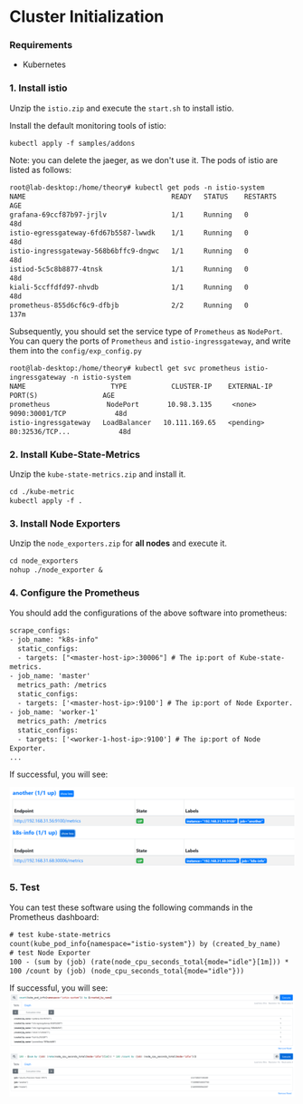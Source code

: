 # Cluster Initialization

### Requirements

- Kubernetes

### 1. Install istio

Unzip the `istio.zip` and execute the `start.sh` to install istio.

Install the default monitoring tools of istio:

```
kubectl apply -f samples/addons
```

Note: you can delete the jaeger, as we don't use it. The pods of istio are listed as follows:

```
root@lab-desktop:/home/theory# kubectl get pods -n istio-system
NAME                                    READY   STATUS    RESTARTS   AGE
grafana-69ccf87b97-jrjlv                1/1     Running   0          48d
istio-egressgateway-6fd67b5587-lwwdk    1/1     Running   0          48d
istio-ingressgateway-568b6bffc9-dngwc   1/1     Running   0          48d
istiod-5c5c8b8877-4tnsk                 1/1     Running   0          48d
kiali-5ccffdfd97-nhvdb                  1/1     Running   0          48d
prometheus-855d6cf6c9-dfbjb             2/2     Running   0          137m
```

Subsequently, you should set the service type of `Prometheus` as `NodePort`. You can query the ports of `Prometheus` and `istio-ingressgateway`, and write them into the `config/exp_config.py`

```
root@lab-desktop:/home/theory# kubectl get svc prometheus istio-ingressgateway -n istio-system
NAME                     TYPE           CLUSTER-IP    EXTERNAL-IP       PORT(S)                AGE
prometheus              NodePort       10.98.3.135     <none>        9090:30001/TCP            48d
istio-ingressgateway   LoadBalancer   10.111.169.65   <pending>     80:32536/TCP...            48d
```

### 2. Install Kube-State-Metrics

Unzip the `kube-state-metrics.zip` and install it.

```
cd ./kube-metric
kubectl apply -f .
```

### 3. Install Node Exporters

Unzip the `node_exporters.zip` for **all nodes** and execute it.

```
cd node_exporters
nohup ./node_exporter &
```

### 4. Configure the Prometheus

You should add the configurations of the above software into prometheus:

```
scrape_configs:
- job_name: "k8s-info"
  static_configs:
  - targets: ["<master-host-ip>:30006"] # The ip:port of Kube-state-metrics.
- job_name: 'master'
  metrics_path: /metrics
  static_configs:
  - targets: ['<master-host-ip>:9100'] # The ip:port of Node Exporter.
- job_name: 'worker-1'
  metrics_path: /metrics
  static_configs:
  - targets: ['<worker-1-host-ip>:9100'] # The ip:port of Node Exporter.
...
```

If successful, you will see:

![](../imgs/prometheus-target.png)

### 5. Test
You can test these software using the following commands in the Prometheus dashboard:
```
# test kube-state-metrics
count(kube_pod_info{namespace="istio-system"}) by (created_by_name)
# test Node Exporter
100 - (sum by (job) (rate(node_cpu_seconds_total{mode="idle"}[1m])) * 100 /count by (job) (node_cpu_seconds_total{mode="idle"}))
```
If successful, you will see:
![](../imgs/prom_ui.jpg)

